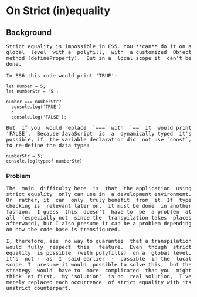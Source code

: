 # On Strict (in)equality


## Background
<pre>
Strict equality is impossible in ES5. You **can** do it on a
global  level  with a  polyfill,  with  a customized  Object
method (defineProperty).  But in a  local scope it  can't be
done.

In ES6 this code would print 'TRUE':
</pre>
```
let number = 5;
let numberStr = '5';

number === numberStr?
  console.log('TRUE') 
  : 
  console.log('FALSE');
```
<pre>
But  if you  would replace  `===` with  `==` it  would print
'FALSE'.  Because JavaScript  is  a  dynamically typed  it's
possible, if  the variable declaration did  not use `const`,
to re-define the data type:
</pre>
```
numberStr = 5;
console.log(typeof numberStr)
```


### Problem
<pre>
The  main  difficulty here  is  that  the application  using
strict equality  only can use in  a development environment.
Or  rather, it  can  only  truly benefit  from  it. If  type
checking is  relevant later on,  it must be done  in another
fashion.  I guess  this  doesn't  have to  be  a problem  at
all  (especially not  since the  transpilation takes  places
afterward), but I also presume it can be a problem depending
on how the code base is transfigured.

I, therefore, see  no way to guarantee  that a transpilation
would  fully  respect  this   feature.  Even  though  strict
equality  is possible  (with polyfills)  on a  global level,
it's  not -  as  I  said earlier  -  possible  in the  local
scope. I  presume it would  possible to solve this,  but the
strategy  would  have to  more  complicated  than you  might
think  at first.  My 'solution'  is no  real solution,  I've
merely replaced each occurrence  of strict equality with its
unstrict counterpart.























</pre>
